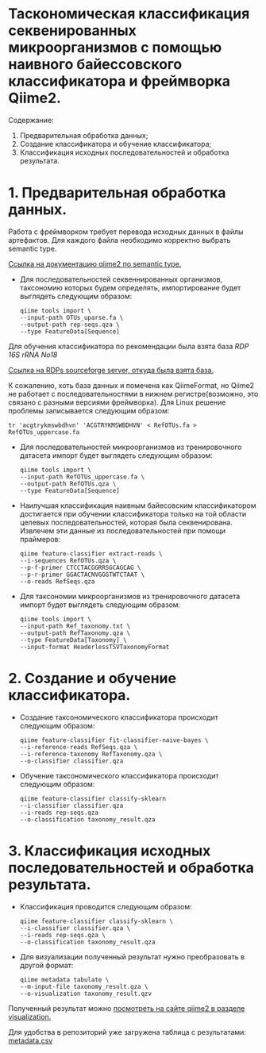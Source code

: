 # Таскономическая классификация секвенированных микроорганизмов с помощью наивного байессовского классификатора и фреймворка Qiime2.
Содержание: 
1. Предварительная обработка данных;
1. Создание классификатора и обучение классификатора;
1. Классификация исходных последовательностей и обработка результата.

# 1. Предварительная обработка данных.
Работа с фреймворком требует перевода исходных данных в файлы артефактов. Для каждого файла необходимо корректно выбрать semantic type.

[Ссылка на документацию qiime2 по semantic type.](https://docs.qiime2.org/2022.11/semantic-types/)

- Для последовательностей секвеннированных организмов, таксономию которых будем определять, импортирование будет выглядеть следующим образом:

      qiime tools import \
      --input-path OTUs_uparse.fa \
      --output-path rep-seqs.qza \
      --type FeatureData[Sequence]

Для обучения классификатора по рекомендации была взята база *RDP 16S rRNA No18*

[Ссылка на RDPs sourceforge server, откуда была взята база.](https://sourceforge.net/projects/rdp-classifier/files/RDP_Classifier_TrainingData/)

К сожалению, хоть база данных и помечена как QiimeFormat, но Qiime2 не работает с последовательностями в нижнем регистре(возможно, это связано с разными версиями фреймворка).
Для Linux решение проблемы записывается следующим образом: 

`tr 'acgtrykmswbdhvn' 'ACGTRYKMSWBDHVN' < RefOTUs.fa > RefOTUs_uppercase.fa`

- Для последовательностей микроорганизмов из тренировочного датасета импорт будет выглядеть следующим образом:

      qiime tools import \
      --input-path RefOTUs_uppercase.fa \
      --output-path RefOTUs.qza \
      --type FeatureData[Sequence]

- Наилучшая классификация наивным байесовским классификатором достигается при обучении классификатора только на той области целевых последовательностей, которая была секвенирована. Извлечем эти данные из последовательностей при помощи праймеров:
        
      qiime feature-classifier extract-reads \
      --i-sequences RefOTUs.qza \
      --p-f-primer CTCCTACGGRRSGCAGCAG \
      --p-r-primer GGACTACNVGGGTWTCTAAT \
      --o-reads RefSeqs.qza

- Для таксономии микроорганизмов из тренировочного датасета импорт будет выглядеть следующим образом:

      qiime tools import \
      --input-path Ref_taxonomy.txt \
      --output-path RefTaxonomy.qza \
      --type FeatureData[Taxonomy] \
      --input-format HeaderlessTSVTaxonomyFormat

# 2. Создание и обучение классификатора.
- Создание таксономического классификатора происходит следующим образом:

      qiime feature-classifier fit-classifier-naive-bayes \
      --i-reference-reads RefSeqs.qza \
      --i-reference-taxonomy RefTaxonomy.qza \
      --o-classifier classifier.qza

- Обучение таксономического классификатора происходит следующим образом:

      qiime feature-classifier classify-sklearn 
      --i-classifier classifier.qza 
      --i-reads rep-seqs.qza 
      --o-classification taxonomy_result.qza

# 3. Классификация исходных последовательностей и обработка результата.
- Классификация проводится следующим образом:

      qiime feature-classifier classify-sklearn \
      --i-classifier classifier.qza \
      --i-reads rep-seqs.qza \
      --o-classification taxonomy_result.qza

- Для визуализации полученный результат нужно преобразовать в другой формат:

      qiime metadata tabulate \
      --m-input-file taxonomy_result.qza \
      --o-visualization taxonomy_result.qzv
 
Полученный результат можно [посмотреть на сайте qiime2 в разделе visualization.](https://view.qiime2.org)

Для удобства в репозиторий уже загружена таблица с результатами: [metadata.csv](https://github.com/confect1on/qiime_taxonomy_classification/files/10336175/metadata.csv)
